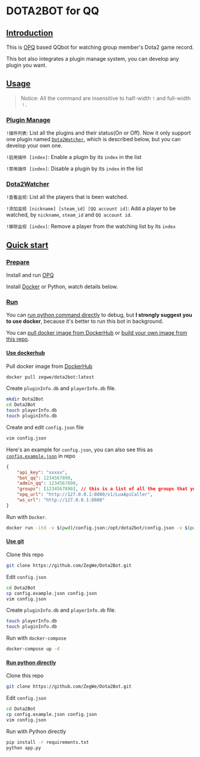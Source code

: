 # DOTA2BOT for QQ

## [Introduction](#introduction)

This is [OPQ](https://github.com/OPQBOT/OPQ) based QQbot for watching group member's Dota2 game record.

This bot also integrates a plugin manage system, you can develop any plugin you want.

## [Usage](#usage)

> Notice: All the command are insensitive to half-width `!` and full-width `！`.

### [Plugin Manage](#plugin-manage)

`!插件列表`: List all the plugins and their status(On or Off). Now it only support one plugin named [`Dota2Watcher`](), which is described below, but you can develop your own one.

`!启用插件 [index]`: Enable a plugin by its `index` in the list

`!禁用插件 [index]`: Disable a plugin by its `index` in the list

### [Dota2Watcher](#dota2watcher)

`!查看监视`: List all the players that is been watched.

`!添加监视 [nickname] [steam_id] [QQ account id]`: Add a player to be watched, by `nickname`, `steam_id` and `QQ account id`.

`!移除监视 [index]`: Remove a player from the watching list by its `index`

## [Quick start](#quick-start)

### [Prepare](#prepare)

Install and run [OPQ](https://github.com/OPQBOT/OPQ)

Install [Docker](https://docs.docker.com/engine/install/) or Python, watch details below.

### [Run](#run)

You can [run python command directly](#run-python-directly) to debug, but **I strongly suggest you to use docker**, because it's better to run this bot in background.

You can [pull docker image from DockerHub](#use-dockerhub) or [build your own image from this repo](#use-git).

#### [Use dockerhub](#use-dockerhub)

Pull docker image from [DockerHub](https://hub.docker.com/r/zegwe/dota2bot)
```bash
docker pull zegwe/dota2bot:latest
```

Create `pluginInfo.db` and `playerInfo.db` file.
```bash
mkdir Dota2Bot
cd Dota2Bot
touch playerInfo.db
touch pluginInfo.db
```


Create and edit `config.json` file
```bash
vim config.json
```
Here's an example for `config.json`, you can also see this as [`config.example.json`](./config.example.json) in repo
```json
{
	"api_key": "xxxxx",
	"bot_qq": 1234567890,
	"admin_qq": 1234567890,
	"groups": [1234567890], // this is a list of all the groups that you want to enable bot in
	"opq_url": "http://127.0.0.1:8080/v1/LuaApiCaller",
	"ws_url": "http://127.0.0.1:8080"
}
```

Run with `Docker`.
```bash
docker run -itd -v $(pwd)/config.json:/opt/dota2bot/config.json -v $(pwd)/playerInfo.db:/opt/dota2bot/playerInfo.db -v $(pwd)/pluginInfo.db:/opt/dota2bot/pluginInfo.db --name dota2bot zegwe/dota2bot:latest
```

#### [Use git](#use-git)

Clone this repo
```bash
git clone https://github.com/ZegWe/Dota2Bot.git
```

Edit `config.json`
```bash
cd Dota2Bot
cp config.example.json config.json
vim config.json
```

Create `pluginInfo.db` and `playerInfo.db` file.
```bash
touch playerInfo.db
touch pluginInfo.db
```

Run with `docker-compose`
```bash
docker-compose up -d
```

#### [Run python directly](#run-python-directly)

Clone this repo
```bash
git clone https://github.com/ZegWe/Dota2Bot.git
```

Edit `config.json`
```bash
cd Dota2Bot
cp config.example.json config.json
vim config.json
```

Run with Python directly
```bash
pip install -r requirements.txt
python app.py
```

